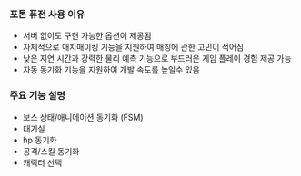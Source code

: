 ### 포톤 퓨전 사용 이유
- 서버 없이도 구현 가능한 옵션이 제공됨
- 자체적으로 매치매이킹 기능을 지원하여 매칭에 관한 고민이 적어짐
- 낮은 지연 시간과 강력한 물리 예측 기능으로 부드러운 게임 플레이 경험 제공 가능
- 자동 동기화 기능을 지원하여 개발 속도를 높일수 있음
### 주요 기능 설명
- 보스 상태/애니메이션 동기화 (FSM)
- 대기실
- hp 동기화
- 공격/스킬 동기화
- 캐릭터 선택
